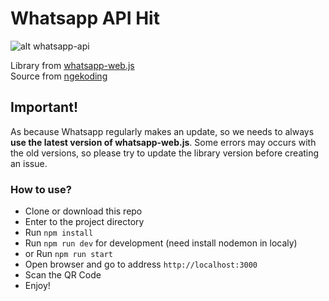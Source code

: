 # Whatsapp API Hit

![alt whatsapp-api](https://res.cloudinary.com/dk0053zbe/image/upload/v1640457979/Screen_Shot_2021-12-26_at_02.44.58_x3swjs.png)

Library from <a href="https://github.com/pedroslopez/whatsapp-web.js">whatsapp-web.js</a> <br>
Source from <a href="https://github.com/ngekoding/whatsapp-api-tutorial">ngekoding</a>
## Important!

As because Whatsapp regularly makes an update, so we needs to always **use the latest version of whatsapp-web.js**. Some errors may occurs with the old versions, so please try to update the library version before creating an issue.

### How to use?

- Clone or download this repo
- Enter to the project directory
- Run `npm install`
- Run `npm run dev` for development (need install nodemon in localy)
- or Run `npm run start`
- Open browser and go to address `http://localhost:3000`
- Scan the QR Code
- Enjoy!

